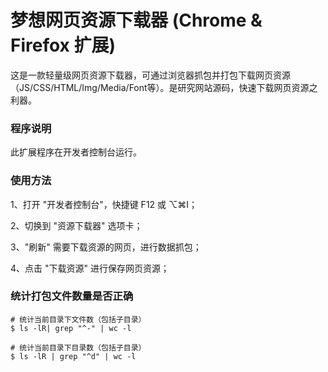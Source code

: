 # 梦想网页资源下载器 (Chrome & Firefox 扩展)
这是一款轻量级网页资源下载器，可通过浏览器抓包并打包下载网页资源（JS/CSS/HTML/Img/Media/Font等）。是研究网站源码，快速下载网页资源之利器。

### 程序说明
此扩展程序在开发者控制台运行。

### 使用方法
1、打开 "开发者控制台"，快捷键 F12 或 ⌥⌘I；

2、切换到 "资源下载器" 选项卡；

3、"刷新" 需要下载资源的网页，进行数据抓包；

4、点击 "下载资源" 进行保存网页资源；

### 统计打包文件数量是否正确
```shell script
# 统计当前目录下文件数（包括子目录）
$ ls -lR| grep "^-" | wc -l

# 统计当前目录下目录数（包括子目录）
$ ls -lR | grep "^d" | wc -l
```
